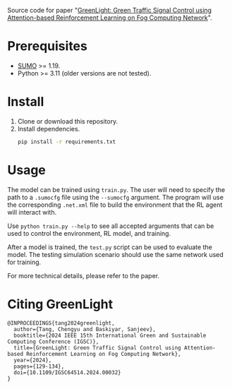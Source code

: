 Source code for paper "[GreenLight: Green Traffic Signal Control using Attention-based Reinforcement Learning on Fog Computing Network](https://doi.org/10.1109/IGSC64514.2024.00032)".

# Prerequisites
- [SUMO](https://eclipse.dev/sumo/) >= 1.19.
- Python >= 3.11 (older versions are not tested).

# Install
1. Clone or download this repository.
2. Install dependencies.
   ```sh
   pip install -r requirements.txt
   ```

# Usage
The model can be trained using `train.py`. The user will need to specify the path to a `.sumocfg` file using the `--sumocfg` argument. The program will use the corresponding `.net.xml` file to build the environment that the RL agent will interact with.

Use `python train.py --help` to see all accepted arguments that can be used to control the environment, RL model, and training.

After a model is trained, the `test.py` script can be used to evaluate the model. The testing simulation scenario should use the same network used for training.

For more technical details, please refer to the paper.

# Citing GreenLight
```
@INPROCEEDINGS{tang2024greenlight,
  author={Tang, Chengyu and Baskiyar, Sanjeev},
  booktitle={2024 IEEE 15th International Green and Sustainable Computing Conference (IGSC)}, 
  title={GreenLight: Green Traffic Signal Control using Attention-based Reinforcement Learning on Fog Computing Network}, 
  year={2024},
  pages={129-134},
  doi={10.1109/IGSC64514.2024.00032}
}
```
